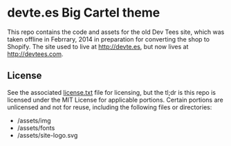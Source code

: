 devte.es Big Cartel theme
========

This repo contains the code and assets for the old Dev Tees site, which was taken offline in Febrrary, 2014 in preparation for converting the shop to Shopify. The site used to live at http://devte.es, but now lives at http://devtees.com.

## License

See the associated [license.txt](license.txt) file for licensing, but the tl;dr is this repo is licensed under the MIT License for applicable portions. Certain portions are unlicensed and not for reuse, including the following files or directories:
- /assets/img
- /assets/fonts
- /assets/site-logo.svg
